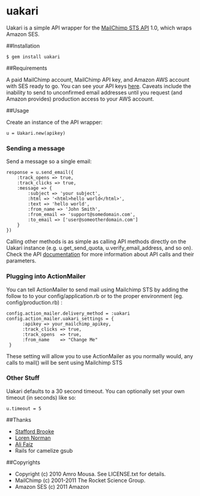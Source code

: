 # uakari

Uakari is a simple API wrapper for the [MailChimp STS API](http://http://apidocs.mailchimp.com/sts/1.0/) 1.0, which wraps Amazon SES.

##Installation

    $ gem install uakari
    
##Requirements

A paid MailChimp account, MailChimp API key, and Amazon AWS account with SES ready to go. You can see your API keys [here](http://admin.mailchimp.com/account/api). Caveats include the inability to send to unconfirmed email addresses until you request (and Amazon provides) production access to your AWS account.

##Usage

Create an instance of the API wrapper:

    u = Uakari.new(apikey)

### Sending a message

Send a message so a single email:

    response = u.send_email({
        :track_opens => true, 
        :track_clicks => true, 
        :message => {
            :subject => 'your subject', 
            :html => '<html>hello world</html>', 
            :text => 'hello world', 
            :from_name => 'John Smith', 
            :from_email => 'support@somedomain.com', 
            :to_email => ['user@someotherdomain.com']
        }
    })

Calling other methods is as simple as calling API methods directly on the Uakari instance (e.g. u.get_send_quota, u.verify_email_address, and so on). Check the API [documentation](http://apidocs.mailchimp.com/sts/1.0/) for more information about API calls and their parameters.


### Plugging into ActionMailer

You can tell ActionMailer to send mail using Mailchimp STS by adding the follow to to your config/application.rb or to the proper environment (eg. config/production.rb) :
    
    config.action_mailer.delivery_method = :uakari
    config.action_mailer.uakari_settings = {
          :apikey => your_mailchimp_apikey,
          :track_clicks => true,
          :track_opens  => true, 
          :from_name    => "Change Me"
     }

These setting will allow you to use ActionMailer as you normally would, any calls to mail() will be sent using Mailchimp STS

### Other Stuff

Uakari defaults to a 30 second timeout. You can optionally set your own timeout (in seconds) like so:

    u.timeout = 5

##Thanks

* [Stafford Brooke](https://github.com/srbiv)
* [Loren Norman](https://github.com/lorennorman)
* [Ali Faiz](https://github.com/alif)
* Rails for camelize gsub

##Copyrights

* Copyright (c) 2010 Amro Mousa. See LICENSE.txt for details.
* MailChimp (c) 2001-2011 The Rocket Science Group.
* Amazon SES (c) 2011 Amazon